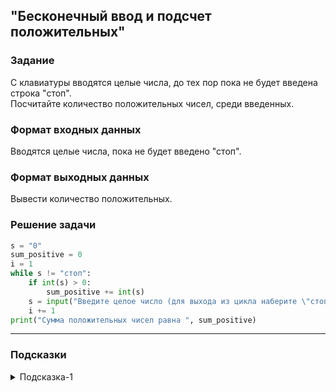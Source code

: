 ## "Бесконечный ввод и подсчет положительных"

### Задание

С клавиатуры вводятся целые числа, до тех пор пока не будет введена строка "стоп". \
Посчитайте количество положительных чисел, среди введенных.

### Формат входных данных

Вводятся целые числа, пока не будет введено "стоп".

### Формат выходных данных

Вывести количество положительных.

### Решение задачи

```python
s = "0"
sum_positive = 0
i = 1
while s != "стоп":
    if int(s) > 0:
        sum_positive += int(s)
    s = input("Введите целое число (для выхода из цикла наберите \"стоп\") ")
    i += 1
print("Сумма положительных чисел равна ", sum_positive)
```

---

### Подсказки

<details>
<summary>Подсказка-1</summary>
Смотри пример "Выполнение цикла пока не будет введено нужное значение"
</details>
